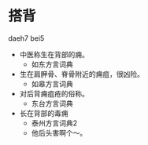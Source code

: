 # 搭背
daeh7 bei5
+ 中医称生在背部的痈。
  * 如东方言词典
+ 生在肩胛骨、脊骨附近的痈疽，很凶险。
  * 如皋方言词典
+ 对后背痈疽疮的俗称。
  * 东台方言词典
+ 长在背部的毒痈
  * 泰州方言词典2
  - 他后头害啊个～。
